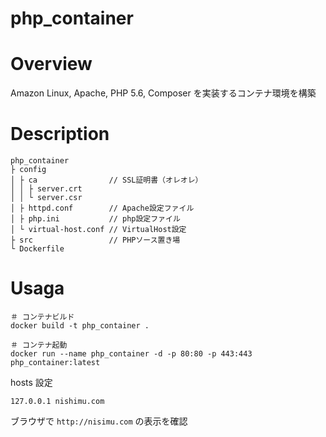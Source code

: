 # php_container

# Overview

Amazon Linux, Apache, PHP 5.6, Composer を実装するコンテナ環境を構築

# Description

```
php_container
├ config
│ ├ ca                // SSL証明書（オレオレ）
│ │ ├ server.crt
│ │ └ server.csr
│ ├ httpd.conf        // Apache設定ファイル
│ ├ php.ini           // php設定ファイル
│ └ virtual-host.conf // VirtualHost設定
├ src                 // PHPソース置き場
└ Dockerfile
```

# Usaga

```
＃ コンテナビルド
docker build -t php_container .

＃ コンテナ起動
docker run --name php_container -d -p 80:80 -p 443:443 php_container:latest
```

hosts 設定

```
127.0.0.1 nishimu.com
```

ブラウザで `http://nisimu.com` の表示を確認
